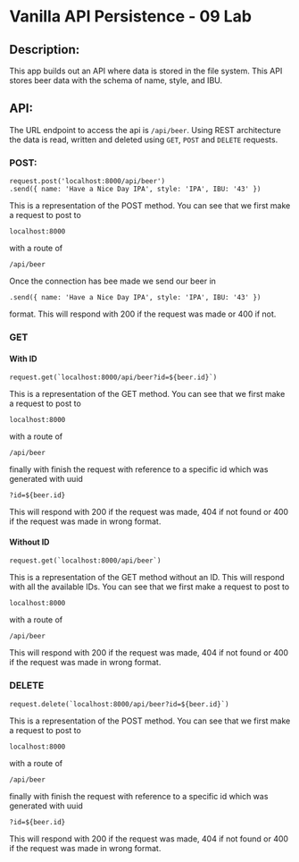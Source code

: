 # Vanilla API Persistence - 09 Lab

## Description:
This app builds out an API where data is stored in the file system. This API stores beer data with the schema of name, style, and IBU.

## API:
The URL endpoint to access the api is `/api/beer`.  Using REST architecture the data is read, written and deleted using `GET`, `POST` and `DELETE` requests.

### POST:

```
request.post('localhost:8000/api/beer')
.send({ name: 'Have a Nice Day IPA', style: 'IPA', IBU: '43' })
```

This is a representation of the POST method. You can see that we first make a request to post to
```
localhost:8000
```
with a route of
```
/api/beer
```
Once the connection has bee made we send our beer in
```
.send({ name: 'Have a Nice Day IPA', style: 'IPA', IBU: '43' })
```
format. This will respond with 200 if the request was made or 400 if not.

### GET
#### With ID
```
request.get(`localhost:8000/api/beer?id=${beer.id}`)
```
This is a representation of the GET method. You can see that we first make a request to post to

```
localhost:8000
```
with a route of

```
/api/beer
```

finally with finish the request with reference to a specific id which was generated with uuid

```
?id=${beer.id}
```

This will respond with 200 if the request was made, 404 if not found or 400 if the request was made in wrong format.

#### Without ID

```
request.get(`localhost:8000/api/beer`)
```
This is a representation of the GET method without an ID. This will respond with all the available IDs. You can see that we first make a request to post to

```
localhost:8000
```
with a route of

```
/api/beer
```

This will respond with 200 if the request was made, 404 if not found or 400 if the request was made in wrong format.

### DELETE

```
request.delete(`localhost:8000/api/beer?id=${beer.id}`)
```

This is a representation of the POST method. You can see that we first make a request to post to

```
localhost:8000
```
with a route of

```
/api/beer
```
finally with finish the request with reference to a specific id which was generated with uuid
```
?id=${beer.id}
```

This will respond with 200 if the request was made, 404 if not found or 400 if the request was made in wrong format.
